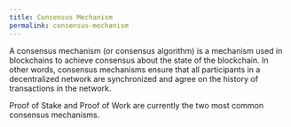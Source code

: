 ```yaml
---
title: Consensus Mechanism
permalink: consensus-mechanism
---
```


A consensus mechanism (or consensus algorithm) is a mechanism used in blockchains to achieve consensus about the state of the blockchain. In other words, consensus mechanisms ensure that all participants in a decentralized network are synchronized and agree on the history of transactions in the network.

Proof of Stake and Proof of Work are currently the two most common consensus mechanisms.

